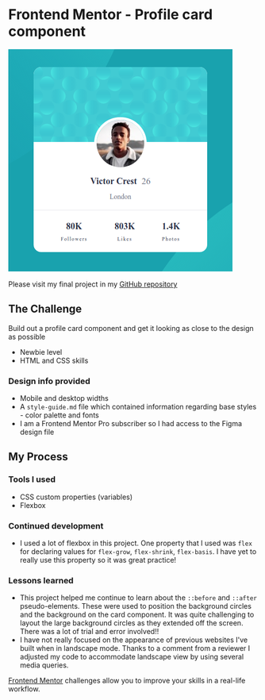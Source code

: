# Frontend Mentor - Profile card component

![Desktop Screenshot](./design/Screenshot.png)

Please visit my final project in my [GitHub repository](https://jschuh23.github.io/Frontend-Mentor-Projects/Profile-Card-Component/index.html)

## The Challenge

Build out a profile card component and get it looking as close to the design as possible

-   Newbie level
-   HTML and CSS skills

### Design info provided

-   Mobile and desktop widths
-   A `style-guide.md` file which contained information regarding base styles - color palette and fonts
-   I am a Frontend Mentor Pro subscriber so I had access to the Figma design file

## My Process

### Tools I used

-   CSS custom properties (variables)
-   Flexbox

### Continued development

-   I used a lot of flexbox in this project. One property that I used was `flex` for declaring values for `flex-grow`, `flex-shrink`, `flex-basis`. I have yet to really use this property so it was great practice!

### Lessons learned

-   This project helped me continue to learn about the `::before` and `::after` pseudo-elements. These were used to position the background circles and the background on the card component. It was quite challenging to layout the large background circles as they extended off the screen. There was a lot of trial and error involved!!
-   I have not really focused on the appearance of previous websites I've built when in landscape mode. Thanks to a comment from a reviewer I adjusted my code to accommodate landscape view by using several media queries.

[Frontend Mentor](https://www.frontendmentor.io) challenges allow you to improve your skills in a real-life workflow.
